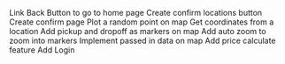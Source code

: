 Link Back Button to go to home page
Create confirm locations button
Create confirm page
Plot a random point on map
Get coordinates from a location
Add pickup and dropoff as markers on map
Add auto zoom to zoom into markers
Implement passed in data on map
Add price calculate feature
Add Login